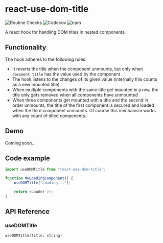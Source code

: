 # react-use-dom-title

![Routine Checks](https://github.com/kreyoo/react-use-dom-title-hook/actions/workflows/test.yml/badge.svg)
![Codecov](https://img.shields.io/codecov/c/gh/kreyoo/react-use-dom-title-hook?style=plastic)
![npm](https://img.shields.io/npm/dm/react-use-dom-title-hook?style=plastic)

A react hook for handling DOM titles in nested components.

## Functionality

The hook adheres to the following rules:

- It reverts the title when the component unmounts, but only when `document.title` has the value used by the component
- The hook listens to the changes of its given value (internally this counts as a new mounted title)
- When multiple components with the same title get mounted in a row, the title only gets removed when all components have unmounted
- When three components get mounted with a title and the second in order unmounts, the title of the first component is secured and loaded when the third component unmounts. Of course this mechanism works with any count of titled components.

## Demo

Coming soon...

## Code example

```typescript
import useDOMTitle from "react-use-dom-title";

function MyLoadingComponent() {
	useDOMTitle("Loading...");

	return <Loader />;
}
```

## API Reference

### useDOMTitle

`useDOMTitle(title: string)`
